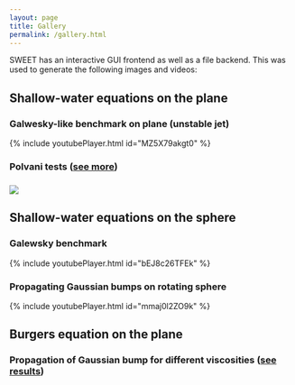 ```yaml
---
layout: page
title: Gallery
permalink: /gallery.html
---
```



SWEET has an interactive GUI frontend as well as a file backend. This was used to generate the following images and videos:


<h2>Shallow-water equations on the plane</h2>

<h3>Galwesky-like benchmark on plane (unstable jet)</h3>
  {% include youtubePlayer.html id="MZ5X79akgt0" %}

<h3>Polvani tests (<a href="gallery/polvani.html">see more</a>)<h3>
  <img src="data/gallery/polvani/script_swe_plane_polvani_A_PR0.01_PF0.04.png" />



<h2>Shallow-water equations on the sphere</h2>

<h3>Galewsky benchmark</h3>
  {% include youtubePlayer.html id="bEJ8c26TFEk" %}

<h3>Propagating Gaussian bumps on rotating sphere</h3>
  {% include youtubePlayer.html id="mmaj0l2ZO9k" %}


<h2>Burgers equation on the plane</h2>

<h3>Propagation of Gaussian bump for different viscosities (<a href="gallery/burgers_gauss.html">see results</a>)</h3>
